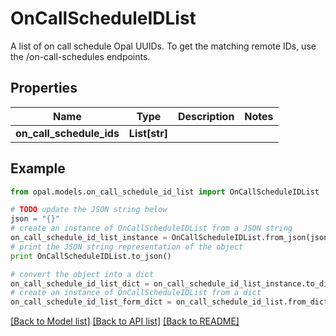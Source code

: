 # OnCallScheduleIDList

A list of on call schedule Opal UUIDs. To get the matching remote IDs, use the /on-call-schedules endpoints.

## Properties

Name | Type | Description | Notes
------------ | ------------- | ------------- | -------------
**on_call_schedule_ids** | **List[str]** |  | 

## Example

```python
from opal.models.on_call_schedule_id_list import OnCallScheduleIDList

# TODO update the JSON string below
json = "{}"
# create an instance of OnCallScheduleIDList from a JSON string
on_call_schedule_id_list_instance = OnCallScheduleIDList.from_json(json)
# print the JSON string representation of the object
print OnCallScheduleIDList.to_json()

# convert the object into a dict
on_call_schedule_id_list_dict = on_call_schedule_id_list_instance.to_dict()
# create an instance of OnCallScheduleIDList from a dict
on_call_schedule_id_list_form_dict = on_call_schedule_id_list.from_dict(on_call_schedule_id_list_dict)
```
[[Back to Model list]](../README.md#documentation-for-models) [[Back to API list]](../README.md#documentation-for-api-endpoints) [[Back to README]](../README.md)


